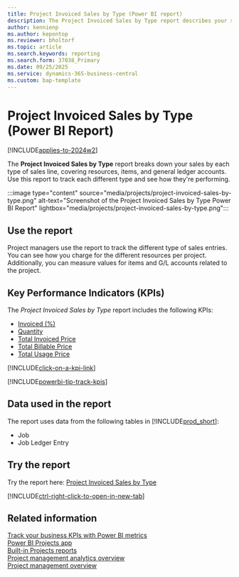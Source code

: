 ```yaml
---
title: Project Invoiced Sales by Type (Power BI report)
description: The Project Invoiced Sales by Type report describes your sales activities based on each project and each type of sales line.
author: kennienp
ms.author: kepontop
ms.reviewer: bholtorf
ms.topic: article
ms.search.keywords: reporting
ms.search.form: 37038_Primary
ms.date: 09/25/2025
ms.service: dynamics-365-business-central
ms.custom: bap-template
---
```


# Project Invoiced Sales by Type (Power BI Report)

[!INCLUDE[applies-to-2024w2](includes/applies-to-2024w2.md)]

The **Project Invoiced Sales by Type** report breaks down your sales by each type of sales line, covering resources, items, and general ledger accounts. Use this report to track each different type and see how they're performing.

:::image type="content" source="media/projects/project-invoiced-sales-by-type.png" alt-text="Screenshot of the Project Invoiced Sales by Type Power BI Report" lightbox="media/projects/project-invoiced-sales-by-type.png":::

## Use the report

Project managers use the report to track the different type of sales entries. You can see how you charge for the different resources per project. Additionally, you can measure values for items and G/L accounts related to the project.

## Key Performance Indicators (KPIs)

The *Project Invoiced Sales by Type* report includes the following KPIs:

- [Invoiced (%)](projects-powerbi-kpis.md#invoiced-)
- [Quantity](projects-powerbi-kpis.md#quantity)
- [Total Invoiced Price](projects-powerbi-kpis.md#total-invoiced-price)
- [Total Billable Price](projects-powerbi-kpis.md#total-billable-price)
- [Total Usage Price](projects-powerbi-kpis.md#total-usage-price)

[!INCLUDE[click-on-a-kpi-link](includes/click-on-a-kpi-link.md)]

[!INCLUDE[powerbi-tip-track-kpis](includes/powerbi-tip-track-kpis.md)]

## Data used in the report

The report uses data from the following tables in [!INCLUDE[prod_short](includes/prod_short.md)]:

- Job
- Job Ledger Entry

## Try the report

Try the report here: [Project Invoiced Sales by Type](https://businesscentral.dynamics.com?page=37038)

[!INCLUDE[ctrl-right-click-to-open-in-new-tab](includes/ctrl-right-click-to-open-in-new-tab.md)]

## Related information

[Track your business KPIs with Power BI metrics](track-kpis-with-power-bi-metrics.md)  
[Power BI Projects app](projects-powerbi-app.md)  
[Built-in Projects reports](project-reports.md)  
[Project management analytics overview](projects-analytics-overview.md)  
[Project management overview](projects-manage-projects.md)  
